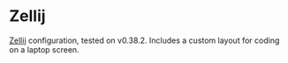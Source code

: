 # Zellij

[Zellij](https://zellij.dev) configuration, tested on v0.38.2. Includes a custom layout for coding on a laptop screen.

